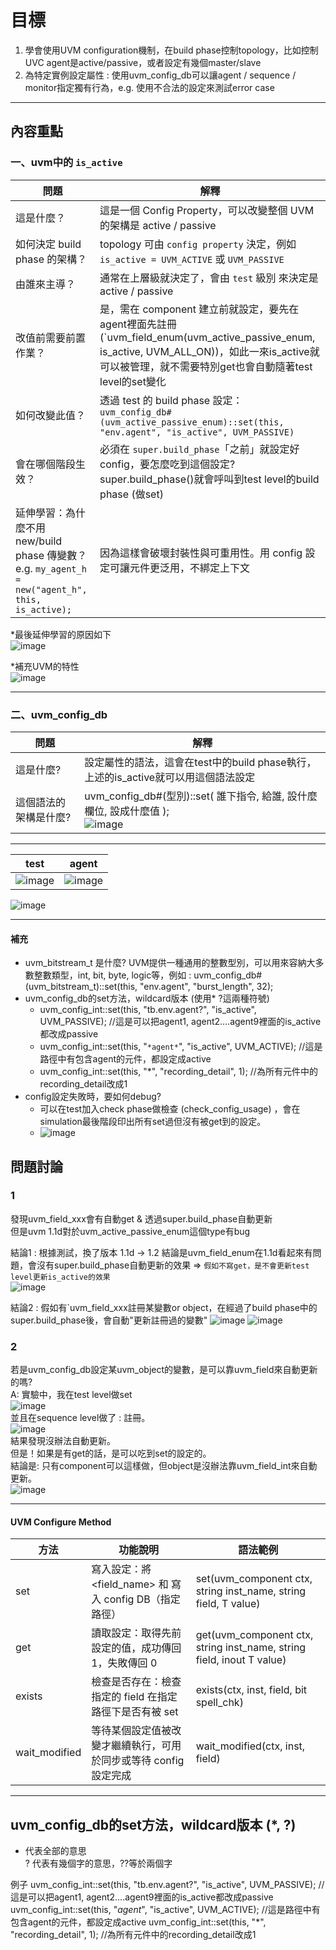 # 目標
1. 學會使用UVM configuration機制，在build phase控制topology，比如控制UVC agent是active/passive，或者設定有幾個master/slave
2. 為特定實例設定屬性 : 使用uvm_config_db可以讓agent / sequence / monitor指定獨有行為，e.g. 使用不合法的設定來測試error case

---

## 內容重點

### 一、uvm中的 `is_active`
| 問題                                       | 解釋 |
|--------------------------------------------|------|
| 這是什麼？                                      | 這是一個 Config Property，可以改變整個 UVM 的架構是 active / passive |
| 如何決定 build phase 的架構？                   | topology 可由 `config property` 決定，例如 `is_active = UVM_ACTIVE` 或 `UVM_PASSIVE` |
| 由誰來主導？                                    | 通常在上層級就決定了，會由 `test` 級別 來決定是 active / passive |
| 改值前需要前置作業？                            | 是，需在 component 建立前就設定，要先在agent裡面先註冊 (`uvm_field_enum(uvm_active_passive_enum, is_active, UVM_ALL_ON))，如此一來is_active就可以被管理，就不需要特別get也會自動隨著test level的set變化 |
| 如何改變此值？                                  | 透過 test 的 build phase 設定：<br>`uvm_config_db#(uvm_active_passive_enum)::set(this, "env.agent", "is_active", UVM_PASSIVE)` |
| 會在哪個階段生效？                              | 必須在 `super.build_phase`「之前」就設定好 config，要怎麼吃到這個設定?  super.build_phase()就會呼叫到test level的build phase (做set) |
| 延伸學習：為什麼不用 new/build phase 傳變數？ e.g. `my_agent_h = new("agent_h", this, is_active);`  | 因為這樣會破壞封裝性與可重用性。用 config 設定可讓元件更泛用，不綁定上下文 |

*最後延伸學習的原因如下  
![image](https://github.com/user-attachments/assets/2296d9d1-6055-40ba-bb0a-820be9a26403)

*補充UVM的特性  
![image](https://github.com/user-attachments/assets/2d0e2cfe-7962-4604-96cd-bae29b7b1940)

---
### 二、uvm_config_db

| 問題                                       | 解釋 |
|--------------------------------------------|------|
|這是什麼?|設定屬性的語法，這會在test中的build phase執行，上述的is_active就可以用這個語法設定 |
|這個語法的架構是什麼?| uvm_config_db#(型別)::set( 誰下指令, 給誰, 設什麼欄位, 設成什麼值 );<br>![image](https://github.com/user-attachments/assets/8341ba63-2afe-4643-b430-380b40be30c8)|
---
| test                                       | agent |
|--------------------------------------------|------|
|![image](https://github.com/user-attachments/assets/9cbff238-e721-45e4-b8c2-b5cfbdfa6226)|![image](https://github.com/user-attachments/assets/2268f5f0-f597-4834-b643-80741084dbd3)|

![image](https://github.com/user-attachments/assets/3d6045d5-0284-48bd-a45f-e15aeb81bf9e)

---
#### 補充
- uvm_bitstream_t 是什麼? UVM提供一種通用的整數型別，可以用來容納大多數整數類型，int, bit, byte, logic等，例如 : uvm_config_db#(uvm_bitstream_t)::set(this, "env.agent", "burst_length", 32);
- uvm_config_db的set方法，wildcard版本 (使用* ?這兩種符號)
  - uvm_config_int::set(this, "tb.env.agent?", "is_active", UVM_PASSIVE);  //這是可以把agent1, agent2….agent9裡面的is_active都改成passive
  - uvm_config_int::set(this, "`*agent*`", "is_active", UVM_ACTIVE); //這是路徑中有包含agent的元件，都設定成active
  - uvm_config_int::set(this, "*", "recording_detail", 1); //為所有元件中的recording_detail改成1
- config設定失敗時，要如何debug?
  - 可以在test加入check phase做檢查 (check_config_usage) ，會在simulation最後階段印出所有set過但沒有被get到的設定。
  - ![image](https://github.com/user-attachments/assets/3ce82217-c9cc-4f34-a26c-9b42983244cc)

## 問題討論

### 1
發現uvm_field_xxx會有自動get & 透過super.build_phase自動更新  
但是uvm 1.1d對於uvm_active_passive_enum這個type有bug

結論1 : 根據測試，換了版本 1.1d -> 1.2
結論是uvm_field_enum在1.1d看起來有問題，會沒有super.build_phase自動更新的效果 => `假如不寫get，是不會更新test level更新is_active的效果`    
![image](https://github.com/user-attachments/assets/8718f71a-cd6a-4bdd-8c58-cb97fb17ad6b)



結論2 : 假如有`uvm_field_xxx註冊某變數or object，在經過了build phase中的super.build_phase後，會自動"更新註冊過的變數"
![image](https://github.com/user-attachments/assets/f2c1ab4c-876c-45a2-9526-890c438bc8b6)
![image](https://github.com/user-attachments/assets/78b86eb0-daf3-4796-a1c0-9b444dc5d4a8)

### 2
若是uvm_config_db設定某uvm_object的變數，是可以靠uvm_field來自動更新的嗎?  
A: 實驗中，我在test level做set  
![image](https://github.com/user-attachments/assets/341546ad-84a4-4e4d-b529-47cc2dd7498e)  
並且在sequence level做了 : 註冊。  
![image](https://github.com/user-attachments/assets/2a3c290b-83a9-415d-8170-3be03915b622)  
結果發現沒辦法自動更新。  
但是！如果是有get的話，是可以吃到set的設定的。  
結論是: 只有component可以這樣做，但object是沒辦法靠uvm_field_int來自動更新。  
![image](https://github.com/user-attachments/assets/76cb9389-0d08-4f7e-9c1b-73330c8acfdf)

---
#### UVM Configure Method
|方法  | 功能說明 | 語法範例 |
|---------|------|-----|
|set|寫入設定：將 <field_name> 和 <value> 寫入 config DB（指定路徑）|set(uvm_component ctx, string inst_name, string field, T value)|
|get|讀取設定：取得先前設定的值，成功傳回 1，失敗傳回 0|get(uvm_component ctx, string inst_name, string field, inout T value)|
|exists|檢查是否存在：檢查指定的 field 在指定路徑下是否有被 set|exists(ctx, inst, field, bit spell_chk)|
|wait_modified|等待某個設定值被改變才繼續執行，可用於同步或等待 config 設定完成|wait_modified(ctx, inst, field)|

---
## uvm_config_db的set方法，wildcard版本 (*, ?)
* 代表全部的意思  
? 代表有幾個字的意思，??等於兩個字  

例子
uvm_config_int::set(this, "tb.env.agent?", "is_active", UVM_PASSIVE);  //這是可以把agent1, agent2….agent9裡面的is_active都改成passive
uvm_config_int::set(this, "*agent*", "is_active", UVM_ACTIVE); //這是路徑中有包含agent的元件，都設定成active
uvm_config_int::set(this, "*", "recording_detail", 1); //為所有元件中的recording_detail改成1


